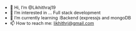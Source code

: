 - 👋 Hi, I’m @Likhithraj19 
- 👀 I’m interested in ... Full stack development
- 🌱 I’m currently learning :Backend (expressjs and mongoDB
- 📫 How to reach me: likhithrj@gmail.com

<!---
Likhithraj19/Likhithraj19 is a ✨ special ✨ repository because its `README.md` (this file) appears on your GitHub profile.
You can click the Preview link to take a look at your changes.
--->
